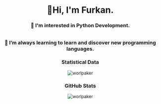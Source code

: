  <h1 align="center"> 👋Hi, I'm Furkan. </h1>

<h3 align="center">👀 I'm interested in Python Development.

 <br>🌱 I’m always learning to learn and discover new programming languages.</h3>
 
 <h3 align="center">Statistical Data</h3>
<p align="center"><img align="center"
    src="https://github-readme-stats.vercel.app/api/top-langs?username=worlpaker&show_icons=true&locale=en&bg_color=0d1117&text_color=ffffff&layout=compact"
    alt="worlpaker" 
    bg_color=#808080/></p>
    
<h3 align="center"> GitHub Stats </h3>
<p align="center"><img align="center" src="https://github-readme-stats.vercel.app/api?username=worlpaker&show_icons=true&locale=en&bg_color=0d1117&text_color=ffffff&repo=convoychat"
    alt="worlpaker" /></p>
